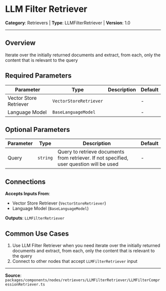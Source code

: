 # LLM Filter Retriever

**Category**: Retrievers | **Type**: LLMFilterRetriever | **Version**: 1.0

---

## Overview

Iterate over the initially returned documents and extract, from each, only the content that is relevant to the query

## Required Parameters

| Parameter | Type | Description | Default |
|-----------|------|-------------|---------|
| Vector Store Retriever | `VectorStoreRetriever` |  | - |
| Language Model | `BaseLanguageModel` |  | - |

## Optional Parameters

| Parameter | Type | Description | Default |
|-----------|------|-------------|---------|
| Query | `string` | Query to retrieve documents from retriever. If not specified, user question will be used | - |

## Connections

**Accepts Inputs From**:
- Vector Store Retriever (`VectorStoreRetriever`)
- Language Model (`BaseLanguageModel`)

**Outputs**: `LLMFilterRetriever`

## Common Use Cases

1. Use LLM Filter Retriever when you need iterate over the initially returned documents and extract, from each, only the content that is relevant to the query
2. Connect to other nodes that accept `LLMFilterRetriever` input

---

**Source**: `packages/components/nodes/retrievers/LLMFilterRetriever/LLMFilterCompressionRetriever.ts`